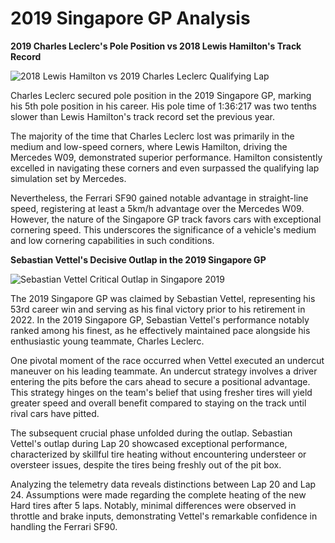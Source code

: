 # 2019 Singapore GP Analysis

**2019 Charles Leclerc's Pole Position vs 2018 Lewis Hamilton's Track Record**

![2018 Lewis Hamilton vs 2019 Charles Leclerc Qualifying Lap](https://github.com/imranaqell/2019-Singapore-GP-Analysis/assets/93969104/2aee06ae-3f71-43ed-8a16-3d3fae07cad1)

Charles Leclerc secured pole position in the 2019 Singapore GP, marking his 5th pole position in his career. His pole time of 1:36:217 was two tenths slower than Lewis Hamilton's track record set the previous year.

The majority of the time that Charles Leclerc lost was primarily in the medium and low-speed corners, where Lewis Hamilton, driving the Mercedes W09, demonstrated superior performance. Hamilton consistently excelled in navigating these corners and even surpassed the qualifying lap simulation set by Mercedes.

Nevertheless, the Ferrari SF90 gained notable advantage in straight-line speed, registering at least a 5km/h advantage over the Mercedes W09. However, the nature of the Singapore GP track favors cars with exceptional cornering speed. This underscores the significance of a vehicle's medium and low cornering capabilities in such conditions.

**Sebastian Vettel's Decisive Outlap in the 2019 Singapore GP**

![Sebastian Vettel Critical Outlap in Singapore 2019](https://github.com/imranaqell/2019-Singapore-GP-Analysis/assets/93969104/eebed84f-cce6-4aed-b77d-b5cf4fb3bac8)

The 2019 Singapore GP was claimed by Sebastian Vettel, representing his 53rd career win and serving as his final victory prior to his retirement in 2022. In the 2019 Singapore GP, Sebastian Vettel's performance notably ranked among his finest, as he effectively maintained pace alongside his enthusiastic young teammate, Charles Leclerc.

One pivotal moment of the race occurred when Vettel executed an undercut maneuver on his leading teammate. An undercut strategy involves a driver entering the pits before the cars ahead to secure a positional advantage. This strategy hinges on the team's belief that using fresher tires will yield greater speed and overall benefit compared to staying on the track until rival cars have pitted.

The subsequent crucial phase unfolded during the outlap. Sebastian Vettel's outlap during Lap 20 showcased exceptional performance, characterized by skillful tire heating without encountering understeer or oversteer issues, despite the tires being freshly out of the pit box.

Analyzing the telemetry data reveals distinctions between Lap 20 and Lap 24. Assumptions were made regarding the complete heating of the new Hard tires after 5 laps. Notably, minimal differences were observed in throttle and brake inputs, demonstrating Vettel's remarkable confidence in handling the Ferrari SF90.
